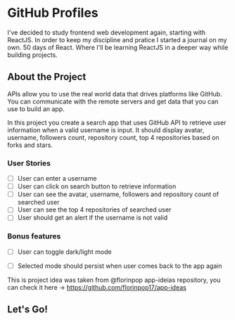 # GitHub Profiles

I've decided to study frontend web development again, starting with ReactJS.
In order to keep my discipline and pratice I started a journal on my own.
50 days of React. Where I'll be learning ReactJS in a deeper way while building projects.

## About the Project
APIs allow you to use the real world data that drives platforms like GitHub. You can communicate with the remote servers and get data that you can use to build an app.

In this project you create a search app that uses GitHub API to retrieve user information when a valid username is input. It should display avatar, username, followers count, repository count, top 4 repositories based on forks and stars.

### User Stories

-   [ ] User can enter a username
-   [ ] User can click on search button to retrieve information
-   [ ] User can see the avatar, username, followers and repository count of searched user
-   [ ] User can see the top 4 repositories of searched user
-   [ ] User should get an alert if the username is not valid

### Bonus features
-  [ ] User can toggle dark/light mode
-  [ ] Selected mode should persist when user comes back to the app again


This is project idea was taken from @florinpop app-ideias repository, you can check it here -> https://github.com/florinpop17/app-ideas


## Let's Go!
